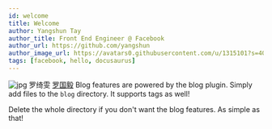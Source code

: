 ```yaml
---
id: welcome
title: Welcome
author: Yangshun Tay
author_title: Front End Engineer @ Facebook
author_url: https://github.com/yangshun
author_image_url: https://avatars0.githubusercontent.com/u/1315101?s=400&v=4
tags: [facebook, hello, docusaurus]
---
```

![jpg](../img/iron.jpg)
罗绮雯 [罗国毅](http://www.qq.com)
Blog features are powered by the blog plugin. Simply add files to the `blog` directory. It supports tags as well!

Delete the whole directory if you don't want the blog features. As simple as that!

